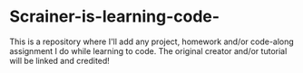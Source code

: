 # Scrainer-is-learning-code-
This is a repository where I'll add any project, homework and/or code-along assignment I do while learning to code. The original creator and/or tutorial will be linked and credited!

